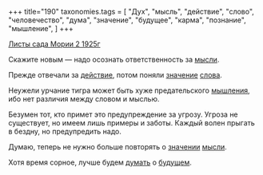 +++
title="190"
taxonomies.tags = [
 "Дух",
 "мысль",
 "действие",
 "слово",
 "человечество",
 "дума",
 "значение",
 "будущее",
 "карма",
 "познание",
 "мышление",
]
+++

[Листы сада Мории 2 1925г](/agni/1925)

Скажите новым — надо осознать ответственность за [мысли](/tags/мысль).   

Прежде отвечали за [действие](/tags/действие), потом поняли [значение](/tags/значение) [слова](/tags/мысль).   

Неужели урчание тигра может быть хуже предательского [мышления](/tags/Дух), ибо нет различия между словом и мыслью.   

Безумен тот, кто примет это предупреждение за угрозу. Угроза не существует, но имеем лишь примеры и заботы. Каждый волен прыгать в бездну, но предупредить надо.   

Думаю, теперь не нужно больше повторять о [значении](/tags/значение) [мысли](/tags/мысль).   

Хотя время сорное, лучше будем [думать](/tags/дума) о [будущем](/tags/будущее).   

